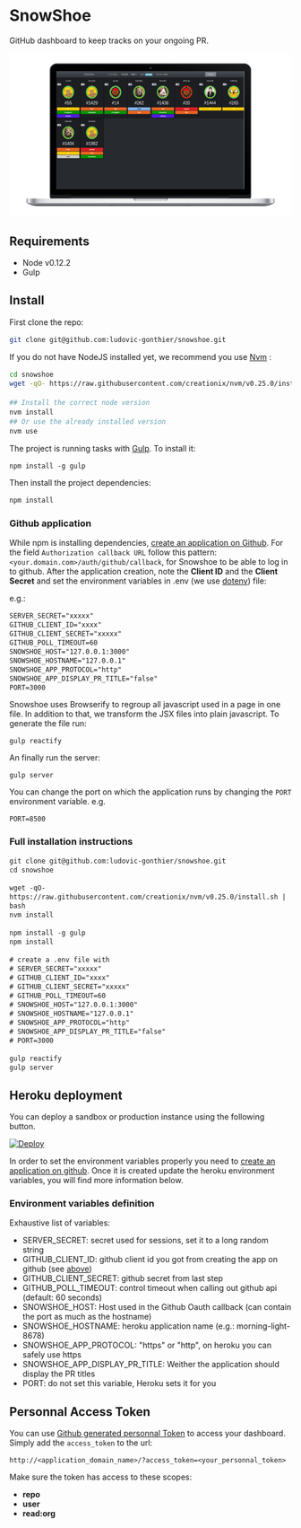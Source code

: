 SnowShoe
========

GitHub dashboard to keep tracks on your ongoing PR.

![SnowShoe](docs/quick-glimpse.png "SnowShoe")

## Requirements

- Node v0.12.2
- Gulp

## Install

First clone the repo:

``` sh
git clone git@github.com:ludovic-gonthier/snowshoe.git
```

If you do not have NodeJS installed yet, we recommend you use [Nvm](https://github.com/creationix/nvm) :

``` sh
cd snowshoe
wget -qO- https://raw.githubusercontent.com/creationix/nvm/v0.25.0/install.sh | bash

## Install the correct node version
nvm install
## Or use the already installed version
nvm use
```

The project is running tasks with [Gulp](http://gulpjs.com/).
To install it:
```
npm install -g gulp
```

Then install the project dependencies:

``` sh
npm install
```

### Github application
While npm is installing dependencies, [create an application on Github](https://github.com/settings/applications/new).
For the field `Authorization callback URL` follow this pattern: `<your.domain.com>/auth/github/callback`, for Snowshoe to be able to log in to github.
After the application creation, note the **Client ID** and the **Client Secret** and set the environment variables in .env (we use [dotenv](https://github.com/motdotla/dotenv)) file:

e.g.:
```
SERVER_SECRET="xxxxx"
GITHUB_CLIENT_ID="xxxx"
GITHUB_CLIENT_SECRET="xxxxx"
GITHUB_POLL_TIMEOUT=60
SNOWSHOE_HOST="127.0.0.1:3000"
SNOWSHOE_HOSTNAME="127.0.0.1"
SNOWSHOE_APP_PROTOCOL="http"
SNOWSHOE_APP_DISPLAY_PR_TITLE="false"
PORT=3000
```

Snowshoe uses Browserify to regroup all javascript used in a page in one file.
In addition to that, we transform the JSX files into plain javascript.
To generate the file run:
```
gulp reactify
```

An finally run the server:
```
gulp server
```

You can change the port on which the application runs by changing the ``PORT`` environment variable.
e.g.
```
PORT=8500
```

### Full installation instructions
```
git clone git@github.com:ludovic-gonthier/snowshoe.git
cd snowshoe

wget -qO- https://raw.githubusercontent.com/creationix/nvm/v0.25.0/install.sh | bash
nvm install

npm install -g gulp
npm install

# create a .env file with
# SERVER_SECRET="xxxxx"
# GITHUB_CLIENT_ID="xxxx"
# GITHUB_CLIENT_SECRET="xxxxx"
# GITHUB_POLL_TIMEOUT=60
# SNOWSHOE_HOST="127.0.0.1:3000"
# SNOWSHOE_HOSTNAME="127.0.0.1"
# SNOWSHOE_APP_PROTOCOL="http"
# SNOWSHOE_APP_DISPLAY_PR_TITLE="false"
# PORT=3000

gulp reactify
gulp server
```

## Heroku deployment

You can deploy a sandbox or production instance using the following button.

[![Deploy](https://www.herokucdn.com/deploy/button.png)](https://heroku.com/deploy)

In order to set the environment variables properly you need to [create an application on github](#github-application).
Once it is created update the heroku environment variables, you will find more information below.

### Environment variables definition
Exhaustive list of variables:

- SERVER_SECRET: secret used for sessions, set it to a long random string
- GITHUB_CLIENT_ID: github client id you got from creating the app on github (see [above](#github-application))
- GITHUB_CLIENT_SECRET: github secret from last step
- GITHUB_POLL_TIMEOUT: control timeout when calling out github api (default: 60 seconds)
- SNOWSHOE_HOST: Host used in the Github Oauth callback (can contain the port as much as the hostname)
- SNOWSHOE_HOSTNAME: heroku application name (e.g.: morning-light-8678)
- SNOWSHOE_APP_PROTOCOL: "https" or "http", on heroku you can safely use https
- SNOWSHOE_APP_DISPLAY_PR_TITLE: Weither the application should display the PR titles
- PORT: do not set this variable, Heroku sets it for you

## Personnal Access Token

You can use [Github generated personnal Token](https://github.com/settings/tokens/new) to access your dashboard.
Simply add the `access_token` to the url:
```
http://<application_domain_name>/?access_token=<your_personnal_token>
```

Make sure the token has access to these scopes:

- **repo**
- **user**
- **read:org**
